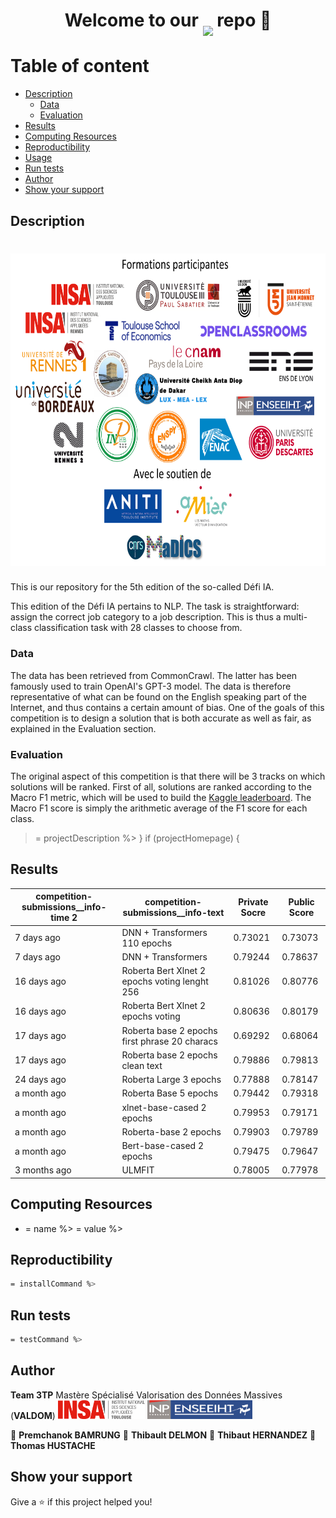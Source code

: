 # <h1 align="center">Welcome to our [<img src="https://kaggle.com/static/images/site-logo.png" height="50" style="margin-bottom:-15px" />](https://kaggle.com) repo 👋</h1>


# Table of content
  - [Description](#description)
    - [Data](#data)
    - [Evaluation](#evaluation)
  - [Results](#results)
  - [Computing Resources](#computing-resources)
  - [Reproductibility](#reproductibility)
  - [Usage](#usage)
  - [Run tests](#run-tests)
  - [Author](#author)
  - [Show your support](#show-your-support)

## Description
<h1 align="center"><img src="./logos-defi-insa.svg" height="500"></h1>
This is our repository for the  5th edition of the so-called Défi IA.

This edition of the Défi IA pertains to NLP. The task is straightforward: assign the correct job category to a job description. This is thus a multi-class classification task with 28 classes to choose from.

### Data
The data has been retrieved from CommonCrawl. The latter has been famously used to train OpenAI's GPT-3 model. The data is therefore representative of what can be found on the English speaking part of the Internet, and thus contains a certain amount of bias. One of the goals of this competition is to design a solution that is both accurate as well as fair, as explained in the Evaluation section.


### Evaluation

The original aspect of this competition is that there will be 3 tracks on which solutions will be ranked. First of all, solutions are ranked according to the Macro F1 metric, which will be used to build the [Kaggle leaderboard](https://www.kaggle.com/c/defi-ia-insa-toulouse/leaderboard). The Macro F1 score is simply the arithmetic average of the F1 score for each class.


> = projectDescription %>
}
if (projectHomepage) {

##  Results

| competition-submissions__info-time 2 | competition-submissions__info-text            | Private Socre | Public Score |
|--------------------------------------|-----------------------------------------------|---------------|--------------|
| 7 days ago                           | DNN + Transformers 110 epochs                 | 0.73021       | 0.73073      |
| 7 days ago                           | DNN + Transformers                            | 0.79244       | 0.78637      |
| 16 days ago                          | Roberta Bert Xlnet 2 epochs voting lenght 256 | 0.81026       | 0.80776      |
| 16 days ago                          | Roberta Bert Xlnet 2 epochs voting            | 0.80636       | 0.80179      |
| 17 days ago                          | Roberta base 2 epochs first phrase 20 characs | 0.69292       | 0.68064      |
| 17 days ago                          | Roberta base 2 epochs clean text              | 0.79886       | 0.79813      |
| 24 days ago                          | Roberta Large 3 epochs                        | 0.77888       | 0.78147      |
| a month ago                          | Roberta Base 5 epochs                         | 0.79442       | 0.79318      |
| a month ago                          | xlnet-base-cased 2 epochs                     | 0.79953       | 0.79171      |
| a month ago                          | Roberta-base 2 epochs | 0.79903       | 0.79789      |
| a month ago                          | Bert-base-cased 2 epochs   | 0.79475       | 0.79647      |
| 3 months ago                         | ULMFIT| 0.78005       | 0.77978      |

##



## Computing Resources


- = name %> = value %>


## Reproductibility

```sh
= installCommand %>
```

## Run tests

```sh
= testCommand %>
```


## Author
**Team 3TP** Mastère Spécialisé Valorisation des Données Massives (**VALDOM**)
 <img src=logo_insa_toulouse.png height="30"/> <img src=logo_n7.png height="30"/>

👤 **Premchanok BAMRUNG**
👤 **Thibault DELMON**
👤 **Thibaut HERNANDEZ**
👤 **Thomas HUSTACHE**



## Show your support

Give a ⭐️ if this project helped you!

